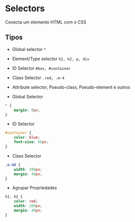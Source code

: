 # Selectors
Conecta um elemento HTML com o CSS

## Tipos
* Global selector `*`
* Element/Type selector `h1, h2, p, div`
* ID Selector `#box, #container`
* Class Selector `.red, .m-4`
* Attribute selector, Pseudo-class, Pseudo-element e outros

* Global Selector
```css
* {
    margin: 0px;
}
```

* ID Selector
```css
#container {
    color: blue;
    font-size: 60px;
}
```

* Class Selector
```css
.m-40 {
    width: 200px;
    margin: 40px;
}
```

* Agrupar Propriedades
```css
h1, h2 {
    color: red;
    width: 200px;
    margin: 40px;
}
```